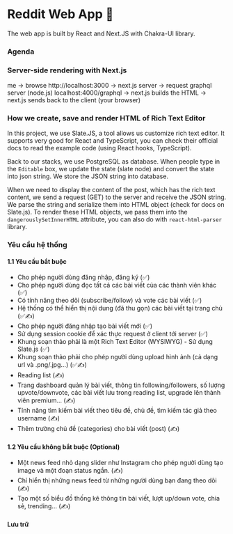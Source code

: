 # Reddit Web App 📘

The web app is built by React and Next.JS with Chakra-UI library.

### Agenda

### Server-side rendering with Next.js

me -> browse http://localhost:3000
-> next.js server
-> request graphql server (node.js) localhost:4000/graphql
-> next.js builds the HTML
-> next.js sends back to the client (your browser)

### How we create, save and render HTML of Rich Text Editor

In this project, we use Slate.JS, a tool allows us customize rich text editor.
It supports very good for React and TypeScript, you can check their official
docs to read the example code (using React hooks, TypeScript).

Back to our stacks, we use PostgreSQL as database. When people type in the
`Editable` box, we update the state (slate node) and convert the state into json
string. We store the JSON string into database.

When we need to display the content of the post, which has the rich text
content, we send a request (GET) to the server and receive the JSON string. We
parse the string and serialize them into HTML object (check for docs on
Slate.js). To render these HTML objects, we pass them into the
`dangerouslySetInnerHTML` attribute, you can also do with `react-html-parser` library.

### Yêu cầu hệ thống

#### 1.1 Yêu cầu bắt buộc

- Cho phép người dùng đăng nhập, đăng ký (✅)
- Cho phép người dùng đọc tất cả các bài viết của các thành viên khác (✅)
- Có tính năng theo dõi (subscribe/follow) và vote các bài viết (✅)
- Hệ thống có thể hiển thị nội dung (đã thu gọn) các bài viết tại trang chủ (✅✍️)
- Cho phép người đăng nhập tạo bài viết mới (✅)
- Sử dụng session cookie để xác thực request ở client tới server (✅)
- Khung soạn thảo phải là một Rich Text Editor (WYSIWYG) - Sử dụng Slate.js (✅)
- Khung soạn thảo phải cho phép người dùng upload hình ảnh (cả dạng url và
  .png/.jpg...) (✅✍️)
- Reading list (✍️)
- Trang dashboard quản lý bài viết, thông tin following/followers, số lượng
  upvote/downvote, các bài viết lưu trong reading list, upgrade lên thành viên
  premium... (✍️)
- Tính năng tìm kiếm bài viết theo tiêu đề, chủ đề, tìm kiếm tác giả theo username (✍️)
- Thêm trường chủ đề (categories) cho bài viết (post) (✍️)

#### 1.2 Yêu cầu không bắt buộc (Optional)

- Một news feed nhỏ dạng slider như Instagram cho phép người dùng tạo image và
  một đoạn status ngắn. (✍️)
- Chỉ hiển thị những news feed từ những người dùng bạn đang theo dõi (✍️)
- Tạo một số biểu đồ thống kê thông tin bài viết, lượt up/down vote, chia sẻ,
  trending... (✍️)

#### Lưu trữ

